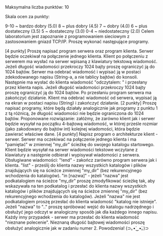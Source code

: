 Maksymalna liczba punktów: 10

Skala ocen za punkty:

9-10 ~ bardzo dobry (5.0)
8 ~ plus dobry (4.5)
7 ~ dobry (4.0)
6 ~ plus dostateczny (3.5)
5 ~ dostateczny (3.0)
0-4 ~ niedostateczny (2.0)
Celem laboratorium jest zapoznanie z programowaniem sieciowym z zastosowaniem gniazd TCP/IP. Proszę wykonać następujące programy.

[4 punkty] Proszę napisać program serwera oraz program klienta. Serwer będzie oczekiwał na połączenie jednego klienta. Klient po połączeniu z serwerem ma wysłać na serwer wpisaną z klawiatury tekstową wiadomość. Jeżeli długość wiadomości przekroczy 1024 bajty proszę ograniczyć ją do 1024 bajtów. Serwer ma odebrać wiadomość i wypisać ją w postaci zdekodowanego napisu (String-a, a nie tablicy bajtów) do konsoli. Następnie ma wysłać do klienta wiadomość "odczytalem: " i przesłany przez klienta napis. Jeżeli długość wiadomości przekroczy 1024 bajty proszę ograniczyć ją do 1024 bajtów. Po przesłaniu program serwera ma zakończyć działanie. Klient ma odebrać wiadomość od serwera, wypisać ją na ekran w postaci napisu (String) i zakończyć działanie.
[2 punkty] Proszę napisać programy, które będą działały analogicznie jak programy z punktu 1 z tą różnicą, że długość wiadomości nie będzie ograniczona do 1024 bajtów. Proponowane rozwiązanie: załóżmy, że zarówno klient jak i serwer będzie wysyłał na początku 4-bajtową wiadomość, w której prześle rozmiar (jako zakodowany do bajtów int) kolejnej wiadomości, która będzie zawierać właściwe dane.
[4 punkty] Napisz program o architekturze klient - serwer. Serwer ma oczekiwać na połączenie jednego klienta i ma "pamiętać" w zmiennej "my_dir" ścieżkę do swojego katalogu startowego. Klient będzie wysyłał na serwer wiadomości tekstowe wczytane z klawiatury a następnie odbierał i wypisywał wiadomości z serwera. Obsługiwane wiadomości:
"!end" - zakończ zarówno program serwera jak i klienta.
"list" - prześlij do klienta nazwy wszystkich katalogów i plików znajdujących się na ścieżce zmiennej "my_dir" (bez rekurencyjnego wchodzenia do katalogów).
"in [nazwa]" - jeżeli "nazwa" jest podkatalogiem na ścieżce "my_dir" proszę zmodyfikować ścieżkę tak, aby wskazywała na ten podkatalog i przesłać do klienta nazwy wszystkich katalogów i plików znajdujących się na ścieżce zmiennej "my_dir" (bez rekurencyjnego wchodzenia do katalogów). Jeżeli "nazwa" nie jest podkatalogiem proszę przesłać do klienta wiadomość "katalog nie istnieje". Jeżeli "nazwa" to ".." proszę spróbować wejść do katalogu nadrzędnego i obsłużyć jego odczyt w analogiczny sposób jak dla każdego innego napisu.
Każdy inny przypadek - serwer ma przesłać do klienta wiadomość "nieznane polecenie". Nieznaną długość bajtowej wiadomości proszę obsłużyć analogicznie jak w zadaniu numer 2.
Powodzenia! (⊃｡•́‿•̀｡)⊃